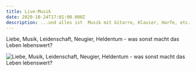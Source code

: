 ```yaml
---
title: Live-Musik
date: 2020-10-24T17:01:00.000Z
description: ...und alles ist  Musik mit Gitarre, Klavier, Harfe, etc.
---
```

Liebe, Musik, Leidenschaft, Neugier, Heldentum - was sonst macht das Leben lebenswert?

![Liebe, Musik, Leidenschaft, Neugier, Heldentum - was sonst macht das Leben lebenswert?]( "Sommer")